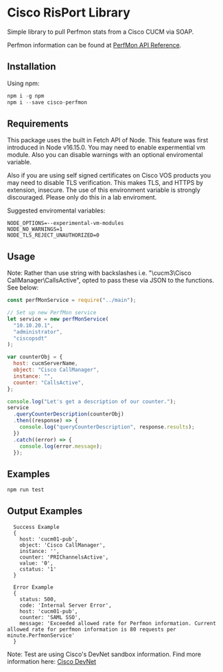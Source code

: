 # Cisco RisPort Library

Simple library to pull Perfmon stats from a Cisco CUCM via SOAP.

Perfmon information can be found at
[PerfMon API Reference](https://developer.cisco.com/docs/sxml/#!perfmon-api-reference).

## Installation

Using npm:

```javascript
npm i -g npm
npm i --save cisco-perfmon
```

## Requirements

This package uses the built in Fetch API of Node. This feature was first introduced in Node v16.15.0. You may need to enable expermential vm module. Also you can disable warnings with an optional enviromental variable.

Also if you are using self signed certificates on Cisco VOS products you may need to disable TLS verification. This makes TLS, and HTTPS by extension, insecure. The use of this environment variable is strongly discouraged. Please only do this in a lab enviroment.

Suggested enviromental variables:

```env
NODE_OPTIONS=--experimental-vm-modules
NODE_NO_WARNINGS=1
NODE_TLS_REJECT_UNAUTHORIZED=0
```

## Usage

Note: Rather than use string with backslashes i.e. "\\cucm3\Cisco CallManager\CallsActive", opted to pass these via JSON to the functions. See below:

```javascript
const perfMonService = require("../main");

// Set up new PerfMon service
let service = new perfMonService(
  "10.10.20.1",
  "administrator",
  "ciscopsdt"
);

var counterObj = {
  host: cucmServerName,
  object: "Cisco CallManager",
  instance: "",
  counter: "CallsActive",
};

console.log("Let's get a description of our counter.");
service
  .queryCounterDescription(counterObj)
  .then((response) => {
    console.log("queryCounterDescription", response.results);
  })
  .catch((error) => {
    console.log(error.message);
  });
```

## Examples

```javascript
npm run test
```

## Output Examples

```
  Success Example
  {
    host: 'cucm01-pub',
    object: 'Cisco CallManager',
    instance: '',
    counter: 'PRIChannelsActive',
    value: '0',
    cstatus: '1'
  }

  Error Example
  {
    status: 500,
    code: 'Internal Server Error',
    host: 'cucm01-pub',
    counter: 'SAML SSO',
    message: 'Exceeded allowed rate for Perfmon information. Current allowed rate for perfmon information is 80 requests per minute.PerfmonService'
  }
```

Note: Test are using Cisco's DevNet sandbox information. Find more information here: [Cisco DevNet](https://devnetsandbox.cisco.com/)